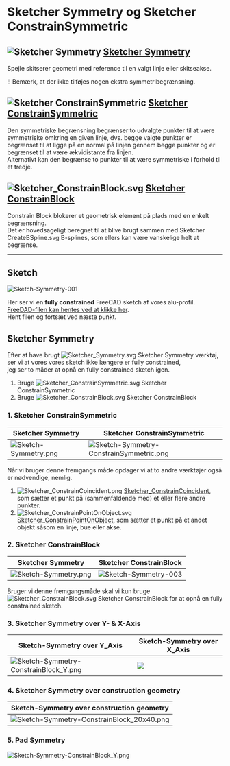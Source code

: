 # Sketcher Symmetry og Sketcher ConstrainSymmetric

## ![Sketcher Symmetry](./Images/Icon//Sketcher_Symmetry.svg) [Sketcher Symmetry](https://wiki.freecadweb.org/Sketcher_Symmetry)

Spejle skitserer geometri med reference til en valgt linje eller skitseakse.

!! Bemærk, at der ikke tilføjes nogen ekstra symmetribegrænsning.

## ![Sketcher ConstrainSymmetric](./Images/Icon/Sketcher_ConstrainSymmetric.svg) [Sketcher ConstrainSymmetric](https://wiki.freecadweb.org/Sketcher_ConstrainSymmetric)

Den symmetriske begrænsning begrænser to udvalgte punkter til at være symmetriske omkring en given linje, dvs. begge valgte punkter er begrænset til at ligge på en normal på linjen gennem begge punkter og er begrænset til at være ækvidistante fra linjen.  
Alternativt kan den begrænse to punkter til at være symmetriske i forhold til et tredje.

## ![Sketcher_ConstrainBlock.svg](./Images/Icon/Sketcher_ConstrainBlock.png) [Sketcher ConstrainBlock](https://wiki.freecadweb.org/Sketcher_ConstrainBlock)

Constrain Block blokerer et geometrisk element på plads med en enkelt begrænsning.  
Det er hovedsageligt beregnet til at blive brugt sammen med Sketcher CreateBSpline.svg B-splines, som ellers kan være vanskelige helt at begrænse.

<hr>

## Sketch

![Sketch-Symmetry-001](./Images/Sketch/Sketch.png)

Her ser vi en **fully constrained** FreeCAD sketch af vores alu-profil.  
[FreeDAD-filen kan hentes ved at klikke her](./SketcherSymmetry.FCStd).  
Hent filen og fortsæt ved næste punkt.

## Sketcher Symmetry

Efter at have brugt ![Sketcher_Symmetry.svg](./Images/Icon/Sketcher_Symmetry.svg) Sketcher Symmetry værktøj, ser vi at vores vores sketch ikke længere er fully constrained,  
jeg ser to måder at opnå en fully constrained sketch igen.

1. Bruge ![Sketcher_ConstrainSymmetric.svg](./Images/Icon/Sketcher_ConstrainSymmetric.svg) Sketcher ConstrainSymmetric
2. Bruge ![Sketcher_ConstrainBlock.svg](./Images/Icon/Sketcher_ConstrainBlock.png) Sketcher ConstrainBlock

### 1. Sketcher ConstrainSymmetric

| Sketcher Symmetry | Sketcher ConstrainSymmetric |
| --- | --- |
|![Sketch-Symmetry.png](./Images/Sketch/Sketch-Symmetry.png)|![Sketch-Symmetry-ConstrainSymmetric.png](./Images/Sketch/Sketch-Symmetry-ConstrainSymmetric.png)|

Når vi bruger denne fremgangs måde opdager vi at to andre værktøjer også er nødvendige, nemlig.

1. ![Sketcher_ConstrainCoincident.png](./Images/Icon/Sketcher_ConstrainCoincident.svg) [Sketcher_ConstrainCoincident](https://wiki.freecadweb.org/Sketcher_ConstrainCoincident), som sætter et punkt på (sammenfaldende med) et eller flere andre punkter.
2. ![Sketcher_ConstrainPointOnObject.svg](./Images/Icon/Sketcher_ConstrainPointOnObject.svg) [Sketcher_ConstrainPointOnObject](https://wiki.freecadweb.org/Sketcher_ConstrainPointOnObject), som sætter et punkt på et andet objekt såsom en linje, bue eller akse.

### 2. Sketcher ConstrainBlock

| Sketcher Symmetry | Sketcher ConstrainBlock |
| --- | --- |
|![Sketch-Symmetry.png](./Images/Sketch/Sketch-Symmetry.png)|![Sketch-Symmetry-003](./Images/Sketch/Sketch-Symmetry-ConstrainBlock.png)|

Bruger vi denne fremgangsmåde skal vi kun bruge ![Sketcher_ConstrainBlock.svg](./Images/Icon/Sketcher_ConstrainBlock.png) Sketcher ConstrainBlock for at opnå en fully constrained sketch.

### 3. Sketcher Symmetry over Y- & X-Axis

| Sketch-Symmetry over Y_Axis | Sketch-Symmetry over X_Axis |
| --- | --- |
|![Sketch-Symmetry-ConstrainBlock_Y.png](./Images/Sketch/Sketch-Symmetry-ConstrainBlock_Y.png)|![](./Images/Sketch/Sketch-Symmetry-ConstrainBlock_YX.png)|

### 4. Sketcher Symmetry over construction geometry

| Sketch-Symmetry over construction geometry |
| --- |
|![Sketch-Symmetry-ConstrainBlock_20x40.png](./Images/Sketch/Sketch-Symmetry-ConstrainBlock_20x40.png)|

### 5. Pad Symmetry 

![Sketch-Symmetry-ConstrainBlock_Y.png](./Images/Sketch/Pad-Symmetry-ConstrainBlock_20x40.png)
